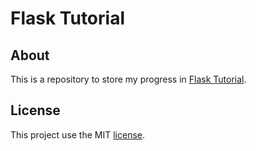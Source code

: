 # Flask Tutorial

## About

This is a repository to store my progress in 
[Flask Tutorial](https://flask.palletsprojects.com/en/2.1.x/tutorial/).

## License

This project use the MIT 
[license](https://github.com/tanhleno/flask-tutorial/blob/master/LICENSE).
